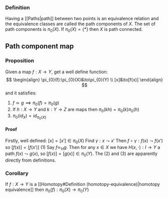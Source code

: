 ### Definition
Having a [[Paths|path]] between two points is an equivalence relation and the equivalence classes are called the path components of $X$.
The set of path components is $\pi_{0}(X)$. If $\pi_{0}(X)=\{ * \}$ then $X$ is path connected.

## Path component map
### Proposition
Given a map $f:X\to Y$, get a well define function:
$$
\begin{align}
\pi_{0}(f):\pi_{0}(X)&\to\pi_{0}(Y) \\
[x]&\to[f(x)]
\end{align}
$$
and it satisfies:
1. $f\simeq g\implies \pi_{0}(f)=\pi_{0}(g)$
2. If $h:X\to Y$ and $k:Y\to Z$ are maps then $\pi_{0}(kh)=\pi_{0}(k)\pi_{0}(h)$
3. $\pi_{0}(id_{X})=id_{\pi_{0}(X)}$
#### Proof
Firstly, well defined:
$[x]=[x']\in \pi_{0}(X)$
Find $\gamma:x\leadsto x'$
Then $f\circ\gamma:f(x)\leadsto f(x')$ so $[f(x)]=[f(x')]$
(1) Say $f\simeq_{H}g$. Then for any $x\in X$ we have $H(x,\cdot):I\to Y$ a path $f(x)\leadsto g(x)$, so $[f(x)]=[g(x)]\in \pi_{0}(Y)$.
The (2) and (3) are apparently directly from definitions.

### Corollary
If $f:X\to Y$ is a [[Homotopy#Definition (homotopy-equivalence)|homotopy equivalence]] then $\pi_{0}(f):\pi_{0}(X)\to \pi_{0}(Y)$